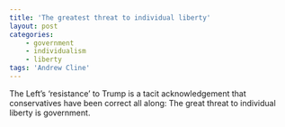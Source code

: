 ```yaml
---
title: 'The greatest threat to individual liberty'
layout: post
categories:
    - government
    - individualism
    - liberty
tags: 'Andrew Cline'
---
```


The Left’s ‘resistance’ to Trump is a tacit acknowledgement that conservatives have been correct all along: The great threat to individual liberty is government.